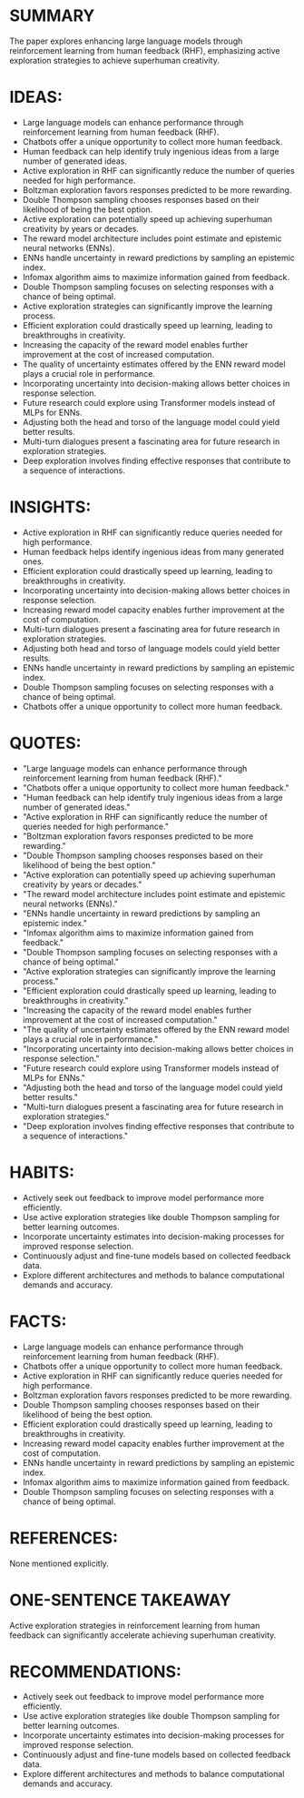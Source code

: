 # SUMMARY
The paper explores enhancing large language models through reinforcement learning from human feedback (RHF), emphasizing active exploration strategies to achieve superhuman creativity.

# IDEAS:
- Large language models can enhance performance through reinforcement learning from human feedback (RHF).
- Chatbots offer a unique opportunity to collect more human feedback.
- Human feedback can help identify truly ingenious ideas from a large number of generated ideas.
- Active exploration in RHF can significantly reduce the number of queries needed for high performance.
- Boltzman exploration favors responses predicted to be more rewarding.
- Double Thompson sampling chooses responses based on their likelihood of being the best option.
- Active exploration can potentially speed up achieving superhuman creativity by years or decades.
- The reward model architecture includes point estimate and epistemic neural networks (ENNs).
- ENNs handle uncertainty in reward predictions by sampling an epistemic index.
- Infomax algorithm aims to maximize information gained from feedback.
- Double Thompson sampling focuses on selecting responses with a chance of being optimal.
- Active exploration strategies can significantly improve the learning process.
- Efficient exploration could drastically speed up learning, leading to breakthroughs in creativity.
- Increasing the capacity of the reward model enables further improvement at the cost of increased computation.
- The quality of uncertainty estimates offered by the ENN reward model plays a crucial role in performance.
- Incorporating uncertainty into decision-making allows better choices in response selection.
- Future research could explore using Transformer models instead of MLPs for ENNs.
- Adjusting both the head and torso of the language model could yield better results.
- Multi-turn dialogues present a fascinating area for future research in exploration strategies.
- Deep exploration involves finding effective responses that contribute to a sequence of interactions.

# INSIGHTS:
- Active exploration in RHF can significantly reduce queries needed for high performance.
- Human feedback helps identify ingenious ideas from many generated ones.
- Efficient exploration could drastically speed up learning, leading to breakthroughs in creativity.
- Incorporating uncertainty into decision-making allows better choices in response selection.
- Increasing reward model capacity enables further improvement at the cost of computation.
- Multi-turn dialogues present a fascinating area for future research in exploration strategies.
- Adjusting both head and torso of language models could yield better results.
- ENNs handle uncertainty in reward predictions by sampling an epistemic index.
- Double Thompson sampling focuses on selecting responses with a chance of being optimal.
- Chatbots offer a unique opportunity to collect more human feedback.

# QUOTES:
- "Large language models can enhance performance through reinforcement learning from human feedback (RHF)."
- "Chatbots offer a unique opportunity to collect more human feedback."
- "Human feedback can help identify truly ingenious ideas from a large number of generated ideas."
- "Active exploration in RHF can significantly reduce the number of queries needed for high performance."
- "Boltzman exploration favors responses predicted to be more rewarding."
- "Double Thompson sampling chooses responses based on their likelihood of being the best option."
- "Active exploration can potentially speed up achieving superhuman creativity by years or decades."
- "The reward model architecture includes point estimate and epistemic neural networks (ENNs)."
- "ENNs handle uncertainty in reward predictions by sampling an epistemic index."
- "Infomax algorithm aims to maximize information gained from feedback."
- "Double Thompson sampling focuses on selecting responses with a chance of being optimal."
- "Active exploration strategies can significantly improve the learning process."
- "Efficient exploration could drastically speed up learning, leading to breakthroughs in creativity."
- "Increasing the capacity of the reward model enables further improvement at the cost of increased computation."
- "The quality of uncertainty estimates offered by the ENN reward model plays a crucial role in performance."
- "Incorporating uncertainty into decision-making allows better choices in response selection."
- "Future research could explore using Transformer models instead of MLPs for ENNs."
- "Adjusting both the head and torso of the language model could yield better results."
- "Multi-turn dialogues present a fascinating area for future research in exploration strategies."
- "Deep exploration involves finding effective responses that contribute to a sequence of interactions."

# HABITS:
- Actively seek out feedback to improve model performance more efficiently.
- Use active exploration strategies like double Thompson sampling for better learning outcomes.
- Incorporate uncertainty estimates into decision-making processes for improved response selection.
- Continuously adjust and fine-tune models based on collected feedback data.
- Explore different architectures and methods to balance computational demands and accuracy.

# FACTS:
- Large language models can enhance performance through reinforcement learning from human feedback (RHF).
- Chatbots offer a unique opportunity to collect more human feedback.
- Active exploration in RHF can significantly reduce queries needed for high performance.
- Boltzman exploration favors responses predicted to be more rewarding.
- Double Thompson sampling chooses responses based on their likelihood of being the best option.
- Efficient exploration could drastically speed up learning, leading to breakthroughs in creativity.
- Increasing reward model capacity enables further improvement at the cost of computation.
- ENNs handle uncertainty in reward predictions by sampling an epistemic index.
- Infomax algorithm aims to maximize information gained from feedback.
- Double Thompson sampling focuses on selecting responses with a chance of being optimal.

# REFERENCES:
None mentioned explicitly.

# ONE-SENTENCE TAKEAWAY
Active exploration strategies in reinforcement learning from human feedback can significantly accelerate achieving superhuman creativity.

# RECOMMENDATIONS:
- Actively seek out feedback to improve model performance more efficiently.
- Use active exploration strategies like double Thompson sampling for better learning outcomes.
- Incorporate uncertainty estimates into decision-making processes for improved response selection.
- Continuously adjust and fine-tune models based on collected feedback data.
- Explore different architectures and methods to balance computational demands and accuracy.